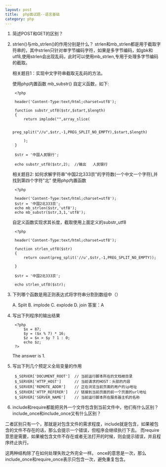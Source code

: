 ```yaml
---
layout: post
title:  php面试题--语言基础
category: php
---
```



1. 简述POST和GET的区别？


2. strlen()与mb_strlen()的作用分别是什么？
	strlen和mb_strlen都是用于截取字符串的，其中strlen只针对单字节编码字符，如果是多字节编码，如gbk和utf8,使用strlen会出现乱码，此时可以使用mb_strlen,专用于处理多字节编码的截取。

	相关题目1：实现中文字符串截取无乱码的方法。

	使用php内置函数 mb_substr()
	自定义函数，如下:

		<?php
		
		header('Content-Type:text/html;charset=utf8');

		function substr_utf8($str,$start,$length)
		{
			return implode("",array_slice(

				preg_split("//u",$str,-1,PREG_SPLIT_NO_EMPTY),$start,$length)

			);
		}

		$str = '中国人民银行';

		echo substr_utf8($str,2);  //输出   人民银行

	相关题目2: 如何求解字符串"中国2北333京"的字符数(一个中文一个字符),并找到第四个字符"北"
	使用php内置函数

		<?php
	
		header('Content-Type:text/html;charset=utf8');
		$str = '中国2北333京';
		echo mb_strlen($str,'utf8');
		echo mb_substr($str,3,1,'utf8');

	自定义函数实现求其长度，截取使用上面定义的substr_utf8

		<?php

		header('Content-Type:text/html;charset=utf8');
		
		function strlen_utf8($str)
		{
			return count(preg_split('//u',$str,-1,PREG_SPLIT_NO_EMPTY));
		
		}

		$str = '中国2北333京';

		echo strlen_utf8($str);


	
3. 下列哪个函数是用正则表达式将字符串分割到数组中（）
	
	A. Split
	B. implode
	C. explode
	D. join
	答案：A


4. 写出下列程序的输出结果

		<?php
			$x = 87;
			$y = ($x % 7) * 16;
			$z = $x > $y ? 1 : 0;
			echo $z;
		?>

	The answer is 1.

5. 写出下列几个预定义全局变量的作用

		$_SERVER['DOCUMENT_ROOT']  // 当前运行脚本所在的文档根目录
		$_SERVER['HTTP_HOST']      // 当前请求的HOST：头部的内容
		$_SERVER['REMOTE_ADDR']    // 正在浏览当前页面的用户的ip地址
		$_SERVER['HTTP_REFERER']   // 链接到当前页面的前一个页面的url地址
		$_SERVER['SERVER_NAME']    // 当前运行脚本所在服务器主机的名称


6. include和require都能把另外一个文件包含到当前文件中，他们有什么区别？include_once和include_once又有什么区别？

二者区别只有一个，那就是对包含文件的需求程度，include就是包含，如果被包含的文件不存在的话，那么会提示一个错误，但程序会继续执行下去。
	而require意思是需要，如果被包含文件不存在或者无法打开的时候，则会提示错误，并且程序终止执行。

这两种结构除了在如何处理失败之外完全一样。
once的意思是一次，那么include_once和require_once表示只包含一次，避免重复包含。






